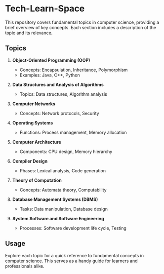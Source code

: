 # Tech-Learn-Space

This repository covers fundamental topics in computer science, providing a brief overview of key concepts. Each section includes a description of the topic and its relevance.

## Topics

1. **Object-Oriented Programming (OOP)**

   - Concepts: Encapsulation, Inheritance, Polymorphism
   - Examples: Java, C++, Python

2. **Data Structures and Analysis of Algorithms**

   - Topics: Data structures, Algorithm analysis

3. **Computer Networks**

   - Concepts: Network protocols, Security

4. **Operating Systems**

   - Functions: Process management, Memory allocation

5. **Computer Architecture**

   - Components: CPU design, Memory hierarchy

6. **Compiler Design**

   - Phases: Lexical analysis, Code generation

7. **Theory of Computation**

   - Concepts: Automata theory, Computability

8. **Database Management Systems (DBMS)**

   - Tasks: Data manipulation, Database design

9. **System Software and Software Engineering**

   - Processes: Software development life cycle, Testing

## Usage

Explore each topic for a quick reference to fundamental concepts in computer science. This serves as a handy guide for learners and professionals alike.
